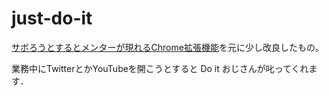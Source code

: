 # just-do-it
[サボろうとするとメンターが現れるChrome拡張機能](https://qiita.com/wata01/items/97243299abd9354f3614)を元に少し改良したもの。

業務中にTwitterとかYouTubeを開こうとすると Do it おじさんが叱ってくれます．
